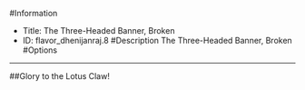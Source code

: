 #Information
 - Title: The Three-Headed Banner, Broken
 - ID: flavor_dhenijanraj.8
#Description
The Three-Headed Banner, Broken
#Options

___
##Glory to the Lotus Claw!
